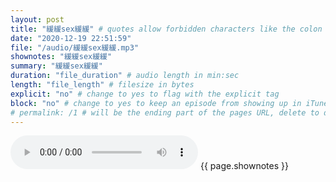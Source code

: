 ```yaml
---
layout: post
title: "緩緩sex緩緩" # quotes allow forbidden characters like the colon
date: "2020-12-19 22:51:59"
file: "/audio/緩緩sex緩緩.mp3"
shownotes: "緩緩sex緩緩"
summary: "緩緩sex緩緩"
duration: "file_duration" # audio length in min:sec
length: "file_length" # filesize in bytes
explicit: "no" # change to yes to flag with the explicit tag
block: "no" # change to yes to keep an episode from showing up in iTunes
# permalink: /1 # will be the ending part of the pages URL, delete to default to the title
---
```


<audio controls>
<source src="{{site.url}}{{site.baseurl}}{{ page.file }}" type="audio/x-mp3">
Your browser does not support the audio element.
</audio>
{{ page.shownotes }}
